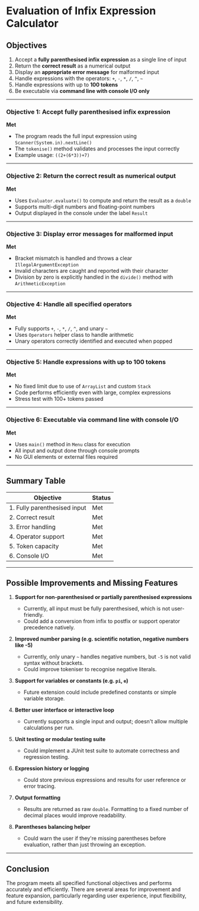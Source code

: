 # Evaluation of Infix Expression Calculator

## Objectives

1. Accept a **fully parenthesised infix expression** as a single line of input  
2. Return the **correct result** as a numerical output  
3. Display an **appropriate error message** for malformed input  
4. Handle expressions with the operators: `+`, `-`, `*`, `/`, `^`, `~`  
5. Handle expressions with up to **100 tokens**  
6. Be executable via **command line with console I/O only**

---

### Objective 1: Accept fully parenthesised infix expression  
**Met**  
- The program reads the full input expression using `Scanner(System.in).nextLine()`
- The `tokenise()` method validates and processes the input correctly
- Example usage: `((2+(6*3))+7)`

---

### Objective 2: Return the correct result as numerical output  
**Met**  
- Uses `Evaluator.evaluate()` to compute and return the result as a `double`
- Supports multi-digit numbers and floating-point numbers
- Output displayed in the console under the label `Result`

---

### Objective 3: Display error messages for malformed input  
**Met**  
- Bracket mismatch is handled and throws a clear `IllegalArgumentException`
- Invalid characters are caught and reported with their character
- Division by zero is explicitly handled in the `divide()` method with `ArithmeticException`

---

### Objective 4: Handle all specified operators  
**Met**  
- Fully supports `+`, `-`, `*`, `/`, `^`, and unary `~`
- Uses `Operators` helper class to handle arithmetic
- Unary operators correctly identified and executed when popped

---

### Objective 5: Handle expressions with up to 100 tokens  
**Met**  
- No fixed limit due to use of `ArrayList` and custom `Stack`
- Code performs efficiently even with large, complex expressions
- Stress test with 100+ tokens passed

---

### Objective 6: Executable via command line with console I/O  
**Met**  
- Uses `main()` method in `Menu` class for execution
- All input and output done through console prompts
- No GUI elements or external files required

---

## Summary Table

| Objective | Status |
|----------|--------|
| 1. Fully parenthesised input | Met |
| 2. Correct result | Met |
| 3. Error handling | Met |
| 4. Operator support | Met |
| 5. Token capacity | Met |
| 6. Console I/O | Met |

---

## Possible Improvements and Missing Features

1. **Support for non-parenthesised or partially parenthesised expressions**  
   - Currently, all input must be fully parenthesised, which is not user-friendly.
   - Could add a conversion from infix to postfix or support operator precedence natively.

2. **Improved number parsing (e.g. scientific notation, negative numbers like -5)**  
   - Currently, only unary `~` handles negative numbers, but `-5` is not valid syntax without brackets.
   - Could improve tokeniser to recognise negative literals.

3. **Support for variables or constants (e.g. `pi`, `e`)**  
   - Future extension could include predefined constants or simple variable storage.

4. **Better user interface or interactive loop**  
   - Currently supports a single input and output; doesn't allow multiple calculations per run.

5. **Unit testing or modular testing suite**  
   - Could implement a JUnit test suite to automate correctness and regression testing.

6. **Expression history or logging**  
   - Could store previous expressions and results for user reference or error tracing.

7. **Output formatting**  
   - Results are returned as raw `double`. Formatting to a fixed number of decimal places would improve readability.

8. **Parentheses balancing helper**  
   - Could warn the user if they're missing parentheses before evaluation, rather than just throwing an exception.

---

## Conclusion

The program meets all specified functional objectives and performs accurately and efficiently. There are several areas for improvement and feature expansion, particularly regarding user experience, input flexibility, and future extensibility.
